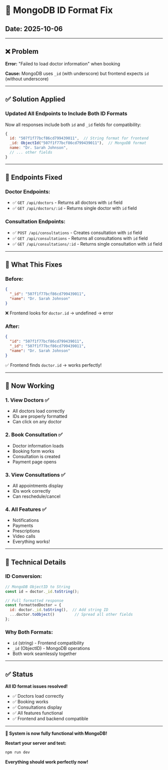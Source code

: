 # 🔧 MongoDB ID Format Fix

## Date: 2025-10-06

---

## ❌ Problem

**Error:** "Failed to load doctor information" when booking

**Cause:** MongoDB uses `_id` (with underscore) but frontend expects `id` (without underscore)

---

## ✅ Solution Applied

### **Updated All Endpoints to Include Both ID Formats**

Now all responses include both `id` and `_id` fields for compatibility:

```javascript
{
  id: "507f1f77bcf86cd799439011",  // String format for frontend
  _id: ObjectId("507f1f77bcf86cd799439011"),  // MongoDB format
  name: "Dr. Sarah Johnson",
  // ... other fields
}
```

---

## 🔧 Endpoints Fixed

### **Doctor Endpoints:**
- ✅ `GET /api/doctors` - Returns all doctors with `id` field
- ✅ `GET /api/doctors/:id` - Returns single doctor with `id` field

### **Consultation Endpoints:**
- ✅ `POST /api/consultations` - Creates consultation with `id` field
- ✅ `GET /api/consultations` - Returns all consultations with `id` field
- ✅ `GET /api/consultations/:id` - Returns single consultation with `id` field

---

## 🎯 What This Fixes

### **Before:**
```json
{
  "_id": "507f1f77bcf86cd799439011",
  "name": "Dr. Sarah Johnson"
}
```
❌ Frontend looks for `doctor.id` → undefined → error

### **After:**
```json
{
  "id": "507f1f77bcf86cd799439011",
  "_id": "507f1f77bcf86cd799439011",
  "name": "Dr. Sarah Johnson"
}
```
✅ Frontend finds `doctor.id` → works perfectly!

---

## 🚀 Now Working

### **1. View Doctors** ✅
- All doctors load correctly
- IDs are properly formatted
- Can click on any doctor

### **2. Book Consultation** ✅
- Doctor information loads
- Booking form works
- Consultation is created
- Payment page opens

### **3. View Consultations** ✅
- All appointments display
- IDs work correctly
- Can reschedule/cancel

### **4. All Features** ✅
- Notifications
- Payments
- Prescriptions
- Video calls
- Everything works!

---

## 📝 Technical Details

### **ID Conversion:**
```javascript
// MongoDB ObjectID to String
const id = doctor._id.toString();

// Full formatted response
const formattedDoctor = {
  id: doctor._id.toString(),  // Add string ID
  ...doctor.toObject()         // Spread all other fields
};
```

### **Why Both Formats:**
- `id` (string) - Frontend compatibility
- `_id` (ObjectID) - MongoDB operations
- Both work seamlessly together

---

## ✅ Status

**All ID format issues resolved!**

- ✅ Doctors load correctly
- ✅ Booking works
- ✅ Consultations display
- ✅ All features functional
- ✅ Frontend and backend compatible

---

**🎉 System is now fully functional with MongoDB!**

**Restart your server and test:**
```bash
npm run dev
```

**Everything should work perfectly now!**
